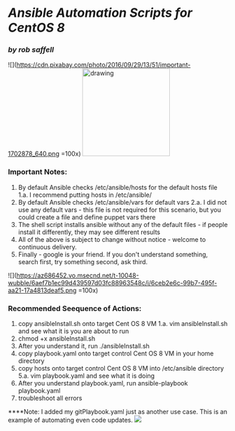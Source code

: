 # ***Ansible Automation Scripts for CentOS 8***
### *by rob saffell*
![](https://cdn.pixabay.com/photo/2016/09/29/13/51/important-1702878_640.png =100x)
<img src="https://cdn.pixabay.com/photo/2016/09/29/13/51/important-1702878_640.png" alt="drawing" width="200"/>
### **Important Notes:**
1. By default Ansible checks /etc/ansible/hosts for the default hosts file
1.a. I recommend putting hosts in /etc/ansible/
2. By default Ansible checks /etc/ansible/vars for default vars
2.a. I did not use any default vars - this file is not required for this scenario, but you could create a file and define puppet vars there
3. The shell script installs ansible without any of the default files - if people install it differently, they may see different results
4. All of the above is subject to change without notice - welcome to continuous delivery.
5. Finally - google is your friend. If you don't understand something, search first, try something second, ask third.

![](https://az686452.vo.msecnd.net/t-10048-wubble/6aef7b1ec99d439597d03fc88963548c/i/6ceb2e6c-99b7-495f-aa21-17a4813deaf5.png =100x)
### Recommended Seequence of Actions:
1. copy ansibleInstall.sh onto target Cent OS 8 VM
1.a. vim ansibleInstall.sh and see what it is you are about to run
2. chmod +x ansibleInstall.sh
3. After you understand it, run ./ansibleInstall.sh
4. copy playbook.yaml onto target control Cent OS 8 VM in your home directory
5. copy hosts onto target control Cent OS 8 VM into /etc/ansible directory
5.a. vim playbook.yaml and see what it is doing
6. After you understand playbook.yaml, run ansible-playbook playbook.yaml
7. troubleshoot all errors

****Note: I added my gitPlaybook.yaml just as another use case. This is an example of automating even code updates.
![](https://cdn.dribbble.com/users/1304577/screenshots/4032985/kiiwik-app-_03.gif)
